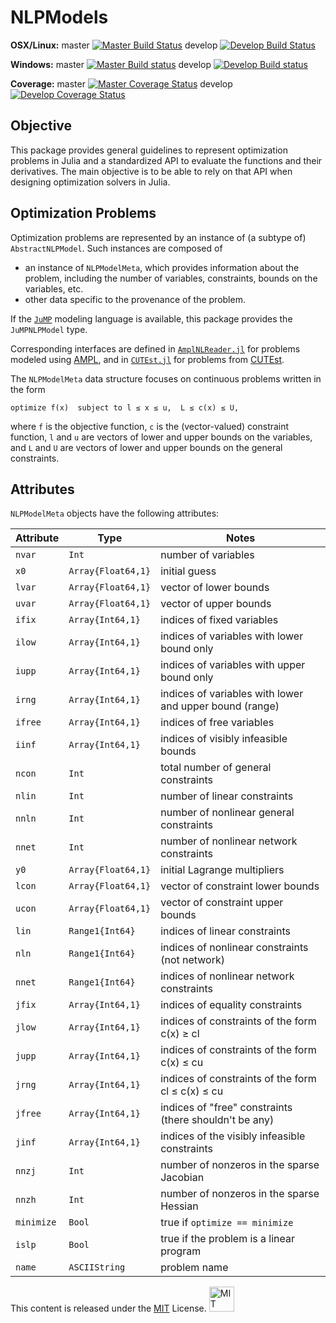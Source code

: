 # NLPModels

**OSX/Linux:**
master
[![Master Build Status](https://travis-ci.org/JuliaOptimizers/NLPModels.jl.svg?branch=master)](https://travis-ci.org/JuliaOptimizers/NLPModels.jl)
develop
[![Develop Build Status](https://travis-ci.org/JuliaOptimizers/NLPModels.jl.svg?branch=develop)](https://travis-ci.org/JuliaOptimizers/NLPModels.jl)

**Windows:**
master
[![Master Build status](https://ci.appveyor.com/api/projects/status/l1rs9ajxkyc0cer9/branch/master?svg=true)](https://ci.appveyor.com/project/dpo/nlpmodels-jl/branch/master)
develop
[![Develop Build status](https://ci.appveyor.com/api/projects/status/l1rs9ajxkyc0cer9/branch/develop?svg=true)](https://ci.appveyor.com/project/dpo/nlpmodels-jl/branch/develop)

**Coverage:**
master
[![Master Coverage Status](https://coveralls.io/repos/JuliaOptimizers/NLPModels.jl/badge.svg?branch=master&service=github)](https://coveralls.io/github/JuliaOptimizers/NLPModels.jl?branch=master)
develop
[![Develop Coverage Status](https://coveralls.io/repos/JuliaOptimizers/NLPModels.jl/badge.svg?branch=develop&service=github)](https://coveralls.io/github/JuliaOptimizers/NLPModels.jl?branch=develop)

## Objective

This package provides general guidelines to represent optimization problems in Julia and a standardized API to evaluate the functions and their derivatives.
The main objective is to be able to rely on that API when designing optimization solvers in Julia.

## Optimization Problems

Optimization problems are represented by an instance of (a subtype of) `AbstractNLPModel`.
Such instances are composed of
* an instance of `NLPModelMeta`, which provides information about the problem, including the number of variables, constraints, bounds on the variables, etc.
* other data specific to the provenance of the problem.

If the [`JuMP`](https://github.com/JuliaOpt/JuMP.jl) modeling language is available, this package provides the `JuMPNLPModel` type.

Corresponding interfaces are defined in [`AmplNLReader.jl`](https://github.com/JuliaOptimizers/AmplNLReader.jl) for problems modeled using [AMPL](http://www.ampl.com), and in  [`CUTEst.jl`](https://github.com/JuliaOptimizers/CUTEst.jl) for problems from [CUTEst](https://ccpforge.cse.rl.ac.uk/gf/project/cutest/wiki).

The `NLPModelMeta` data structure focuses on continuous problems written in the form

    optimize f(x)  subject to l ≤ x ≤ u,  L ≤ c(x) ≤ U,

where `f` is the objective function, `c` is the (vector-valued) constraint function, `l` and `u` are vectors of lower and upper bounds on the variables, and `L` and `U` are vectors of lower and upper bounds on the general constraints.

## Attributes

`NLPModelMeta` objects have the following attributes:

Attribute   | Type               | Notes
------------|--------------------|------------------------------------
`nvar`      | `Int             ` | number of variables
`x0  `      | `Array{Float64,1}` | initial guess
`lvar`      | `Array{Float64,1}` | vector of lower bounds
`uvar`      | `Array{Float64,1}` | vector of upper bounds
`ifix`      | `Array{Int64,1}`   | indices of fixed variables
`ilow`      | `Array{Int64,1}`   | indices of variables with lower bound only
`iupp`      | `Array{Int64,1}`   | indices of variables with upper bound only
`irng`      | `Array{Int64,1}`   | indices of variables with lower and upper bound (range)
`ifree`     | `Array{Int64,1}`   | indices of free variables
`iinf`      | `Array{Int64,1}`   | indices of visibly infeasible bounds
`ncon`      | `Int             ` | total number of general constraints
`nlin `     | `Int             ` | number of linear constraints
`nnln`      | `Int             ` | number of nonlinear general constraints
`nnet`      | `Int             ` | number of nonlinear network constraints
`y0  `      | `Array{Float64,1}` | initial Lagrange multipliers
`lcon`      | `Array{Float64,1}` | vector of constraint lower bounds
`ucon`      | `Array{Float64,1}` | vector of constraint upper bounds
`lin `      | `Range1{Int64}   ` | indices of linear constraints
`nln`       | `Range1{Int64}   ` | indices of nonlinear constraints (not network)
`nnet`      | `Range1{Int64}   ` | indices of nonlinear network constraints
`jfix`      | `Array{Int64,1}`   | indices of equality constraints
`jlow`      | `Array{Int64,1}`   | indices of constraints of the form c(x) ≥ cl
`jupp`      | `Array{Int64,1}`   | indices of constraints of the form c(x) ≤ cu
`jrng`      | `Array{Int64,1}`   | indices of constraints of the form cl ≤ c(x) ≤ cu
`jfree`     | `Array{Int64,1}`   | indices of "free" constraints (there shouldn't be any)
`jinf`      | `Array{Int64,1}`   | indices of the visibly infeasible constraints
`nnzj`      | `Int             ` | number of nonzeros in the sparse Jacobian
`nnzh`      | `Int             ` | number of nonzeros in the sparse Hessian
`minimize`  | `Bool            ` | true if `optimize == minimize`
`islp`      | `Bool            ` | true if the problem is a linear program
`name`      | `ASCIIString     ` | problem name


This content is released under the [MIT](http://opensource.org/licenses/MIT) License.
<a rel="license" href="http://opensource.org/licenses/MIT">
<img alt="MIT license" height="40" src="http://upload.wikimedia.org/wikipedia/commons/c/c3/License_icon-mit.svg" /></a>
